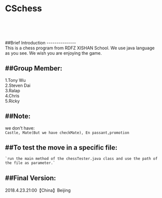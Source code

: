 # CSchess

<br>
<br>
<br>
<br>
##Brief Introduction
---------------
<br>This is a chess program from RDFZ XISHAN School. We use java language as you see. We wish you are enjoying the game.


##Group Member:
--------------
1.Tony Wu<br>
2.Steven Dai<br>
3.Ralap<br>
4.Chris<br>
5.Ricky<br>

##Note: 
---------------
we don't have:<br> 
`Castle, Mate(But we have checkMate), En passant,promotion`

##To test the move in a specific file:<br>
-------------
    `run the main method of the chessTester.java class and use the path of the file as parameter.`
##Final Version:<br>
-------------------
2018.4.23.21:00【China】Beijing
